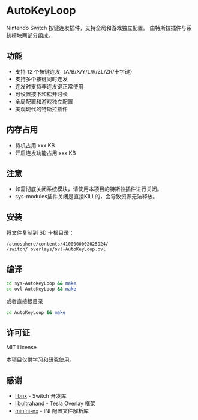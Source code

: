 # AutoKeyLoop

Nintendo Switch 按键连发插件，支持全局和游戏独立配置。
由特斯拉插件与系统模块两部分组成。

## 功能

- 支持 12 个按键连发（A/B/X/Y/L/R/ZL/ZR/十字键）
- 支持多个按键同时连发
- 连发时支持非连发键正常使用
- 可设置按下和松开时长
- 全局配置和游戏独立配置
- 美观现代的特斯拉插件

## 内存占用

- 待机占用 xxx KB
- 开启连发功能占用 xxx KB

## 注意

- 如需彻底关闭系统模块，请使用本项目的特斯拉插件进行关闭。
- sys-modules插件关闭是直接KILL的，会导致资源无法释放。

## 安装

将文件复制到 SD 卡根目录：
```
/atmosphere/contents/4100000002025924/
/switch/.overlays/ovl-AutoKeyLoop.ovl
```

## 编译

```bash
cd sys-AutoKeyLoop && make
cd ovl-AutoKeyLoop && make
```
或者直接根目录

```bash
cd AutoKeyLoop && make
```

## 许可证

MIT License

本项目仅供学习和研究使用。

## 感谢

- [libnx](https://github.com/switchbrew/libnx) - Switch 开发库
- [libultrahand](https://github.com/ppkantorski/libultrahand) - Tesla Overlay 框架
- [minIni-nx](https://github.com/ITotalJustice/minIni-nx) - INI 配置文件解析库
